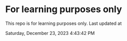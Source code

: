 # For learning purposes only
This repo is for learning purposes only.
Last updated at

Saturday, December 23, 2023 4:43:42 PM

